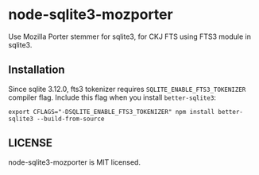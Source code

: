# node-sqlite3-mozporter

Use Mozilla Porter stemmer for sqlite3, for CKJ FTS using FTS3 module in sqlite3.

## Installation

Since sqlite 3.12.0, fts3 tokenizer requires `SQLITE_ENABLE_FTS3_TOKENIZER` compiler flag.
Include this flag when you install `better-sqlite3`:

``
export CFLAGS="-DSQLITE_ENABLE_FTS3_TOKENIZER"
npm install better-sqlite3 --build-from-source
``

## LICENSE

node-sqlite3-mozporter is MIT licensed.
